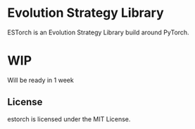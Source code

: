 Evolution Strategy Library
=======================================================

ESTorch is an Evolution Strategy Library build around PyTorch.

# WIP
Will be ready in 1 week

## License
estorch is licensed under the MIT License.

